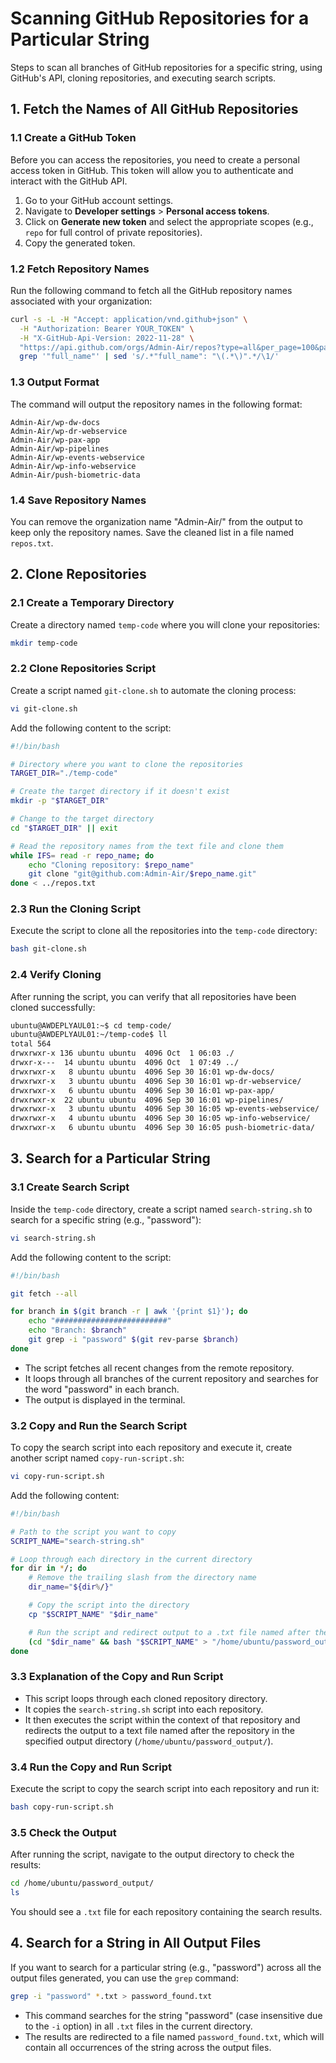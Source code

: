 # Scanning GitHub Repositories for a Particular String

Steps to scan all branches of GitHub repositories for a specific string, using GitHub's API, cloning repositories, and executing search scripts.

## 1. Fetch the Names of All GitHub Repositories

### 1.1 Create a GitHub Token
Before you can access the repositories, you need to create a personal access token in GitHub. This token will allow you to authenticate and interact with the GitHub API.

1. Go to your GitHub account settings.
2. Navigate to **Developer settings** > **Personal access tokens**.
3. Click on **Generate new token** and select the appropriate scopes (e.g., `repo` for full control of private repositories).
4. Copy the generated token.

### 1.2 Fetch Repository Names
Run the following command to fetch all the GitHub repository names associated with your organization:

```bash
curl -s -L -H "Accept: application/vnd.github+json" \
  -H "Authorization: Bearer YOUR_TOKEN" \
  -H "X-GitHub-Api-Version: 2022-11-28" \
  "https://api.github.com/orgs/Admin-Air/repos?type=all&per_page=100&page=1" | \
  grep '"full_name"' | sed 's/.*"full_name": "\(.*\)".*/\1/'
```

### 1.3 Output Format
The command will output the repository names in the following format:

```
Admin-Air/wp-dw-docs
Admin-Air/wp-dr-webservice
Admin-Air/wp-pax-app
Admin-Air/wp-pipelines
Admin-Air/wp-events-webservice
Admin-Air/wp-info-webservice
Admin-Air/push-biometric-data
```

### 1.4 Save Repository Names
You can remove the organization name "Admin-Air/" from the output to keep only the repository names. Save the cleaned list in a file named `repos.txt`.

## 2. Clone Repositories

### 2.1 Create a Temporary Directory
Create a directory named `temp-code` where you will clone your repositories:

```bash
mkdir temp-code
```

### 2.2 Clone Repositories Script
Create a script named `git-clone.sh` to automate the cloning process:

```bash
vi git-clone.sh
```

Add the following content to the script:

```bash
#!/bin/bash

# Directory where you want to clone the repositories
TARGET_DIR="./temp-code"

# Create the target directory if it doesn't exist
mkdir -p "$TARGET_DIR"

# Change to the target directory
cd "$TARGET_DIR" || exit

# Read the repository names from the text file and clone them
while IFS= read -r repo_name; do
    echo "Cloning repository: $repo_name"
    git clone "git@github.com:Admin-Air/$repo_name.git"
done < ../repos.txt
```

### 2.3 Run the Cloning Script
Execute the script to clone all the repositories into the `temp-code` directory:

```bash
bash git-clone.sh
```

### 2.4 Verify Cloning
After running the script, you can verify that all repositories have been cloned successfully:

```bash
ubuntu@AWDEPLYAUL01:~$ cd temp-code/
ubuntu@AWDEPLYAUL01:~/temp-code$ ll
total 564
drwxrwxr-x 136 ubuntu ubuntu  4096 Oct  1 06:03 ./
drwxr-x---  14 ubuntu ubuntu  4096 Oct  1 07:49 ../
drwxrwxr-x   8 ubuntu ubuntu  4096 Sep 30 16:01 wp-dw-docs/
drwxrwxr-x   3 ubuntu ubuntu  4096 Sep 30 16:01 wp-dr-webservice/
drwxrwxr-x   6 ubuntu ubuntu  4096 Sep 30 16:01 wp-pax-app/
drwxrwxr-x  22 ubuntu ubuntu  4096 Sep 30 16:01 wp-pipelines/
drwxrwxr-x   3 ubuntu ubuntu  4096 Sep 30 16:05 wp-events-webservice/
drwxrwxr-x   4 ubuntu ubuntu  4096 Sep 30 16:05 wp-info-webservice/
drwxrwxr-x   6 ubuntu ubuntu  4096 Sep 30 16:05 push-biometric-data/
```

## 3. Search for a Particular String

### 3.1 Create Search Script
Inside the `temp-code` directory, create a script named `search-string.sh` to search for a specific string (e.g., "password"):

```bash
vi search-string.sh
```

Add the following content to the script:

```bash
#!/bin/bash

git fetch --all

for branch in $(git branch -r | awk '{print $1}'); do
    echo "#########################"
    echo "Branch: $branch"
    git grep -i "password" $(git rev-parse $branch)
done
```

- The script fetches all recent changes from the remote repository.
- It loops through all branches of the current repository and searches for the word "password" in each branch.
- The output is displayed in the terminal.

### 3.2 Copy and Run the Search Script
To copy the search script into each repository and execute it, create another script named `copy-run-script.sh`:

```bash
vi copy-run-script.sh
```

Add the following content:

```bash
#!/bin/bash

# Path to the script you want to copy
SCRIPT_NAME="search-string.sh"

# Loop through each directory in the current directory
for dir in */; do
    # Remove the trailing slash from the directory name
    dir_name="${dir%/}"

    # Copy the script into the directory
    cp "$SCRIPT_NAME" "$dir_name"

    # Run the script and redirect output to a .txt file named after the directory
    (cd "$dir_name" && bash "$SCRIPT_NAME" > "/home/ubuntu/password_output/${dir_name}.txt")
done
```

### 3.3 Explanation of the Copy and Run Script
- This script loops through each cloned repository directory.
- It copies the `search-string.sh` script into each repository.
- It then executes the script within the context of that repository and redirects the output to a text file named after the repository in the specified output directory (`/home/ubuntu/password_output/`).

### 3.4 Run the Copy and Run Script
Execute the script to copy the search script into each repository and run it:

```bash
bash copy-run-script.sh
```

### 3.5 Check the Output
After running the script, navigate to the output directory to check the results:

```bash
cd /home/ubuntu/password_output/
ls
```

You should see a `.txt` file for each repository containing the search results.

## 4. Search for a String in All Output Files

If you want to search for a particular string (e.g., "password") across all the output files generated, you can use the `grep` command:

```bash
grep -i "password" *.txt > password_found.txt
```

- This command searches for the string "password" (case insensitive due to the `-i` option) in all `.txt` files in the current directory.
- The results are redirected to a file named `password_found.txt`, which will contain all occurrences of the string across the output files.
